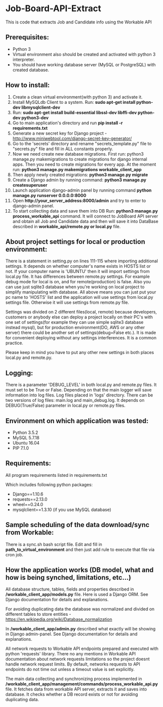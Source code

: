 # Job-Board-API-Extract #
This is code that extracts Job and Candidate info using the Workable API

## Prerequisites: ##
* Python 3
* Virtual environment also should be created and activated with python 3 interpreter.
* You should have working database server (MySQL or PostgreSQL) with created database.


## How to install: ##
1. Create a clean virtual environment(with python 3) and activate it.
2. Install MySQLdb Client to a system. 
Run: **sudo apt-get install python-dev libmysqlclient-dev**
3. Run: **sudo apt-get install build-essential libssl-dev libffi-dev python-dev python3-dev**
4. Go to main application's directory and run **pip install -r requirements.txt**
5. Generate a new secret key for Django project - http://www.miniwebtool.com/django-secret-key-generator/
6. Go to the 'secrets' directory and rename "secrets_template.py" file to "secrets.py" file and fill in ALL constants properly.
7. Now we need create new database migrations. 
First run: python3 manage.py makemigrations to create migrations for django internal apps. 
Then you need to create migrations for every app. 
At the moment run: **python3 manage.py makemigrations workable_client_app**
8. Then apply newly created migrations: **python3 manage.py migrate**
9. Create a Django admin by running command: **python3 manage.py createsuperuser**
10. Launch application django-admin panel by running command **python manage.py runserver 0.0.0.0:8000**
11. Open **http://your_server_address:8000/admin** and try to enter to django-admin panel.
12. To start collecting data and save them into DB Run: **python3 manage.py process_workable_api** command. It will connect
to JobBoard API server and obtain all Job and Candidate data and then will save it into DataBase described in **workable_api/remote.py or local.py** file.
 
## About project settings for local or production environment: ##
There is a statement in setting.py on lines 111-115 where importing additional settings. It depends on 
whether computer's name exists in HOSTS list or not. If your computer name is 'UBUNTU' then
it will import settings from local.py file. It has differences between remote.py settings. For example 
debug mode for local is on, and for remote(production) is false. Also you can use just sqlite3 database
when you're working on local project to simplify manipulating with database. All above means you can
just put your pc name to 'HOSTS' list and the application will use settings from local.py settings file.
Otherwise it will use settings from remote.py file.

Settings was divided on 2 different files(local, remote) because developers, customers or anybody else can deploy a 
project locally on their PC's with one set of settings(for example they can use simple sqlite3 database instead mysql), 
but for production environment(DO, AWS or any other server) there could be another set of settings(debug=False etc.). 
It is made for convenient deploying without any settings interferences. It is a common practice.

Please keep in mind you have to put any other new settings in both places local.py and remote.py.

## Logging: ##
There is a parameter 'DEBUG_LEVEL' in both local.py and remote.py files. It must set to be True or False.
Depending on that the main logger will save information into log files. Log files placed in 'logs' directory.
There can be two versions of log files: main.log and main_debug.log. 
It depends on DEBUG(True/False) parameter in local.py or remote.py files.

## Environment on which application was tested: ##
* Python 3.5.2
* MySQL 5.7.18
* Ubuntu 16.04
* PIP 7.1.0

## Requirements: ##
All program requirements listed in requirements.txt

Which includes following python packages:

* Django==1.10.6
* requests==2.13.0
* wheel==0.24.0
* mysqlclient==1.3.10 (if you use MySQL database)

## Sample scheduling of the data download/sync from Workable: ##
There is a sync.sh bash script file. Edit and fill in **path_to_virtual_environment** and then just
add rule to execute that file via cron job.

## How the application works (DB model, what and how is being synched, limitations, etc...) ##
All database structure, tables, fields and properties described in **/workable_client_app/models.py** file. 
Here is used a Django ORM. See Django documentation for details and explanations.

For avoiding duplicating data the database was normalized and divided on different tables to store entities - https://en.wikipedia.org/wiki/Database_normalization 

In **/workable_client_app/admin.py** described what exactly will be showing in Django admin-panel. 
See Django documentation for details and explanations.

All network requests to Workable API endpoints prepared and executed with python 'requests' library.
There no any mentions in Workable API documentation about network requests limitations so the project doesnt handle network request limits.
By default, networks requests to API endpoints do not time out unless a timeout value is set explicitly.

The main data collecting and synchronizing process implemented in **/workable_client_app/management/commands/process_workable_api.py** file.
It fetches data from workable API server, extracts it and saves into database. It checks whether a DB record exists or not for avoiding duplicating data.